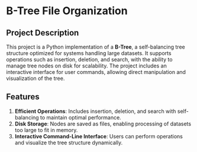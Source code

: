 # B-Tree File Organization  

## Project Description  
This project is a Python implementation of a **B-Tree**, a self-balancing tree structure optimized for systems handling large datasets. It supports operations such as insertion, deletion, and search, with the ability to manage tree nodes on disk for scalability. The project includes an interactive interface for user commands, allowing direct manipulation and visualization of the tree.

## Features  
1. **Efficient Operations**: Includes insertion, deletion, and search with self-balancing to maintain optimal performance.  
2. **Disk Storage**: Nodes are saved as files, enabling processing of datasets too large to fit in memory.  
3. **Interactive Command-Line Interface**: Users can perform operations and visualize the tree structure dynamically.

